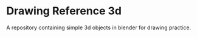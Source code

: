 # Drawing Reference 3d

A repository containing simple 3d objects in blender for drawing practice.


